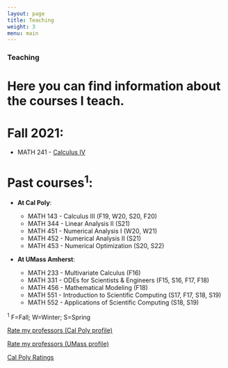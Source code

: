 ```yaml
---
layout: page
title: Teaching
weight: 3
menu: main
---
```


<h3>Teaching</h3>


 <h1>Here you can find information about the courses I teach.</h1>

<h1>Fall 2021:</h1>

 - MATH 241 - [Calculus IV]({{site.baseurl}}/teaching/241_F21/math_241_F21)
 
<h1>Past courses<sup>1</sup>:</h1>

  - <b><b>At Cal Poly</b></b>:

     - MATH 143 - Calculus III (F19, W20, S20, F20)
     - MATH 344 - Linear Analysis II (S21)
     - MATH 451 - Numerical Analysis I (W20, W21)
     - MATH 452 - Numerical Analysis II (S21)
     - MATH 453 - Numerical Optimization (S20, S22)

  - <b><b>At UMass Amherst</b></b>:
  
     - MATH 233 - Multivariate Calculus (F16)
     - MATH 331 - ODEs for Scientists & Engineers (F15, S16, F17, F18)
     - MATH 456 - Mathematical Modeling (F18)
     - MATH 551 - Introduction to Scientific Computing (S17, F17, S18, S19)
     - MATH 552 - Applications of Scientific Computing (S18, S19)
     
<sup>1</sup> F=Fall; W=Winter; S=Spring

<!--My <b><b>teaching evaluations</b></b> can be found [here]({{site.baseurl}}/teaching/teaching_evaluations.pdf). -->

[Rate my professors (Cal Poly profile)](https://www.ratemyprofessors.com/ShowRatings.jsp?tid=2581444)

[Rate my professors (UMass profile)](http://www.ratemyprofessors.com/ShowRatings.jsp?tid=2044659)

[Cal Poly Ratings](https://calpolyratings.com/stathis-charalampidis/)
